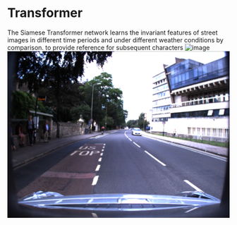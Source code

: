 # Transformer
The Siamese Transformer network learns the invariant features of street images in different time periods 
and under different weather conditions by comparison. to provide reference for subsequent characters
![image]([[https://github.com/Hongdong-Z/Transformer/blob/master/workflow.png](https://github.com/Hongdong-Z/Transformer/blob/master/%E5%BE%AE%E4%BF%A1%E5%9B%BE%E7%89%87_20220725150256.png)](https://github.com/Hongdong-Z/Transformer/blob/master/20220725150256.png))
![image](https://github.com/Hongdong-Z/Transformer/blob/master/1.png)
